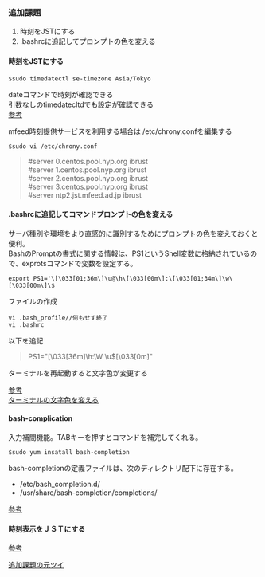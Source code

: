 ### 追加課題
1. 時刻をJSTにする
1. .bashrcに追記してプロンプトの色を変える

#### 時刻をJSTにする

```$sudo timedatectl se-timezone Asia/Tokyo ```

dateコマンドで時刻が確認できる<br>
引数なしのtimedatecltdでも設定が確認できる<br>
[参考](https://weblabo.oscasierra.net/centos7-timezone-1/)<br>

mfeed時刻提供サービスを利用する場合は /etc/chrony.confを編集する
```
$sudo vi /etc/chrony.conf
```
> #server 0.centos.pool.nyp.org ibrust<br>
> #server 1.centos.pool.nyp.org ibrust<br>
> #server 2.centos.pool.nyp.org ibrust<br>
> #server 3.centos.pool.nyp.org ibrust<br>
> #server ntp2.jst.mfeed.ad.jp ibrust<br>

#### .bashrcに追記してコマンドプロンプトの色を変える
サーバ種別や環境をより直感的に識別するためにプロンプトの色を変えておくと便利。<br>
BashのPromptの書式に関する情報は、PS1というShell変数に格納されているので、exprotsコマンドで変数を設定する。<br>


```
export PS1='\[\033[01;36m\]\u@\h\[\033[00m\]:\[\033[01;34m\]\w\[\033[00m\]\$ 
```
ファイルの作成
```
vi .bash_profile//何もせず終了
vi .bashrc
```
以下を追記
> PS1="\[\033[36m\]\h:\W \u\$\[\033[0m\]"

ターミナルを再起動すると文字色が変更する

[参考](https://qiita.com/wildeagle/items/5da17e007e2c284dc5dd)<br>
[ターミナルの文字色を変える](https://qiita.com/hirose/items/bbfeeb3fe50725f2a7a7)

#### bash-complication
入力補間機能。TABキーを押すとコマンドを補完してくれる。

```
$sudo yum insatall bash-completion
```
bash-completionの定義ファイルは、次のディレクトリ配下に存在する。
- /etc/bash_completion.d/
- /usr/share/bash-completion/completions/

[参考](https://qiita.com/yamada-hakase/items/bf163f0924e4d925fefb)

#### 時刻表示をＪＳＴにする
[参考](https://www.atmarkit.co.jp/ait/articles/1811/30/news060.html)

[追加課題の元ツイ](https://twitter.com/webappli_cot/status/1285946242355220480)
